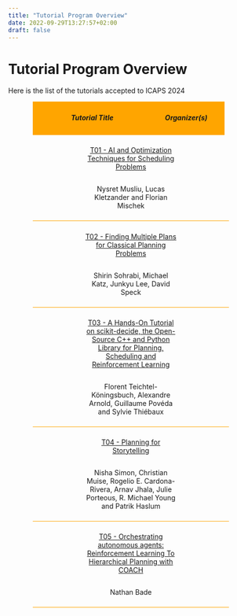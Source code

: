 ```yaml
---
title: "Tutorial Program Overview"
date: 2022-09-29T13:27:57+02:00
draft: false
---
```

# Tutorial Program Overview

Here is the list of the tutorials accepted to ICAPS 2024



<div style="width: 80%; margin: 2%; margin-left: 10%;">

 <div style="width: 95%; padding: 1%; background-color: orange; text-align:center; vertical-align: middle;">
 	<div style="display:inline-block; width: 60%; vertical-align: middle;">
 		<h5>Tutorial Title</h5>
 	</div>
 	<div style="display:inline-block; width: 38%; vertical-align: middle;">
 		<h5>Organizer(s)</h5>
 	</div>
 </div>
 
  <div style="width: 95%; padding: 2%; text-align: center; vertical-align: middle; border-bottom: 1px solid orange">
 	<div style="display:inline-block; width: 50%;">
 		<p><a href="/program/tutorials/2024_t01_aiopt_scheduling" target="_blank">T01 - AI and Optimization Techniques for Scheduling Problems</a></p>
 	</div>
 	<div style="display:inline-block; width: 49%;">
 		<p>Nysret Musliu, Lucas Kletzander and Florian Mischek</p>
 	</div>
 </div>
 
 <div style="width: 95%; padding: 2%; text-align:center; vertical-align:middle; border-bottom: 1px solid orange">
 	<div style="display:inline-block; width: 50%;">
 		<p><a href="/program/tutorials/2024_t02_finding_multiple_plans" target="_blank">T02 - Finding Multiple Plans for Classical Planning Problems</a></p>
 	</div>
 	<div style="display:inline-block; width: 49%;">
 		<p>Shirin Sohrabi, Michael Katz, Junkyu Lee, David Speck</p>
 	</div>
 </div>
 
 <div style="width: 95%; padding: 2%; text-align:center; vertical-align:middle; border-bottom: 1px solid orange">
 	<div style="display:inline-block; width: 50%;">
 		<p><a href="/program/tutorials/2024_t03_scikit_decide" target="_blank">T03 - A Hands-On Tutorial on scikit-decide, the Open-Source C++ and Python Library for
Planning, Scheduling and Reinforcement Learning</a></p>
 	</div>
 	<div style="display:inline-block; width: 49%;">
 		<p>Florent Teichtel-K&#246;ningsbuch, Alexandre Arnold, Guillaume Pov&#233;da and Sylvie Thi&#233;baux</p>
 	</div>
 </div>
 
 <div style="width: 95%; padding: 2%; text-align:center; vertical-align:middle; border-bottom: 1px solid orange">
 	<div style="display:inline-block; width: 50%;">
 		<p><a href="/program/tutorials/2024_t04_storytelling" target="_blank">T04 - Planning for Storytelling</a></p>
 	</div>
 	<div style="display:inline-block; width: 49%;">
 		<p>Nisha Simon, Christian Muise, Rogelio E. Cardona-Rivera, Arnav Jhala, Julie Porteous, R. Michael Young and Patrik Haslum</p>
 	</div>
 </div>
 
 <div style="width: 95%; padding: 2%; text-align:center; vertical-align:middle; border-bottom: 1px solid orange">
 	<div style="display:inline-block; width: 50%;">
 		<p><a href="/program/tutorials/2024_t05_rl_coach" target="_blank">T05 - Orchestrating autonomous agents: Reinforcement Learning
To Hierarchical Planning with COACH</a></p>
 	</div>
 	<div style="display:inline-block; width: 49%;">
 		<p>Nathan Bade</p>
 	</div>
 </div>

</div>



